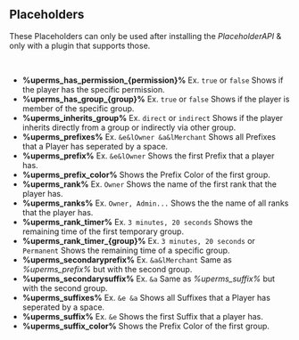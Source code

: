 ## Placeholders

These Placeholders can only be used after installing the *PlaceholderAPI* & only with a plugin that supports those.

<br />

* **%uperms_has_permission_{permission}%** Ex. ``true`` or ``false``
  Shows if the player has the specific permission.
* **%uperms_has_group_{group}%** Ex. ``true`` or ``false``
  Shows if the player is member of the specific group.
* **%uperms_inherits_group%** Ex. ``direct`` or ``indirect``
  Shows if the player inherits directly from a group or indirectly via other group.
* **%uperms_prefixes%** Ex. ``&e&lOwner &a&lMerchant``
  Shows all Prefixes that a Player has seperated by a space.
* **%uperms_prefix%** Ex. ``&e&lOwner``
  Shows the first Prefix that a player has.
* **%uperms_prefix_color%** 
  Shows the Prefix Color of the first group.
* **%uperms_rank%** Ex. ``Owner``
  Shows the name of the first rank that the player has.
* **%uperms_ranks%** Ex. ``Owner, Admin...`` 
  Shows the the name of all ranks that the player has.
* **%uperms_rank_timer%** Ex. ``3 minutes, 20 seconds``
  Shows the remaining time of the first temporary group.
* **%uperms_rank_timer_{group}%** Ex. ``3 minutes, 20 seconds`` or ``Permanent``
  Shows the remaining time of a specific group.
* **%uperms_secondaryprefix%** Ex. ``&a&lMerchant``
  Same as *%uperms_prefix%* but with the second group.
* **%uperms_secondarysuffix%** Ex. ``&a``
  Same as *%uperms_suffix%* but with the second group.
* **%uperms_suffixes%** Ex. ``&e &a``
  Shows all Suffixes that a Player has seperated by a space.
* **%uperms_suffix%** Ex. ``&e``
  Shows the first Suffix that a player has.
* **%uperms_suffix_color%** 
  Shows the Prefix Color of the first group.
